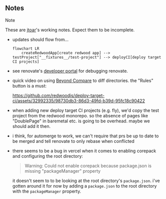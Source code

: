 ## Notes

> [!NOTE]
> These are [jtoar](https://github.com/jtoar)'s working notes.
Expect them to be incomplete.

- updates should flow from...

  ```mermaid
  flowchart LR
      createRedwoodApp[create redwood app] --> testProject["__fixtures__/test-project"] --> deployCI[deploy target CI projects]
  ```

- see renovate's [developer portal](https://developer.mend.io/github/redwoodjs/deploy-target-ci.) for debugging renovate.

- quick video on using [Beyond Compare](https://www.scootersoftware.com/) to diff directories. the "Rules" button is a must:

  https://github.com/redwoodjs/deploy-target-ci/assets/32992335/98730db3-86d3-49fd-b39d-95fc18c90422

- when adding new deploy target CI projects (e.g. fly), we'd copy the test project from the redwood monorepo. so the absence of pages like "DoublePage" in baremetal etc. is going to be overhead. maybe we should add it then.

- i think, for automerge to work, we can't require that prs be up to date to be merged and tell renovate to only rebase when conflicted

- there seems to be a bug in vercel when it comes to enabling corepack and configuring the root directory:

  > Warning: Could not enable corepack because package.json is missing "packageManager" property

  it doesn't seem to to be looking at the root directory's `package.json`. i've gotten around it for now by adding a `package.json` to the root directory with the `packageManager` property.

